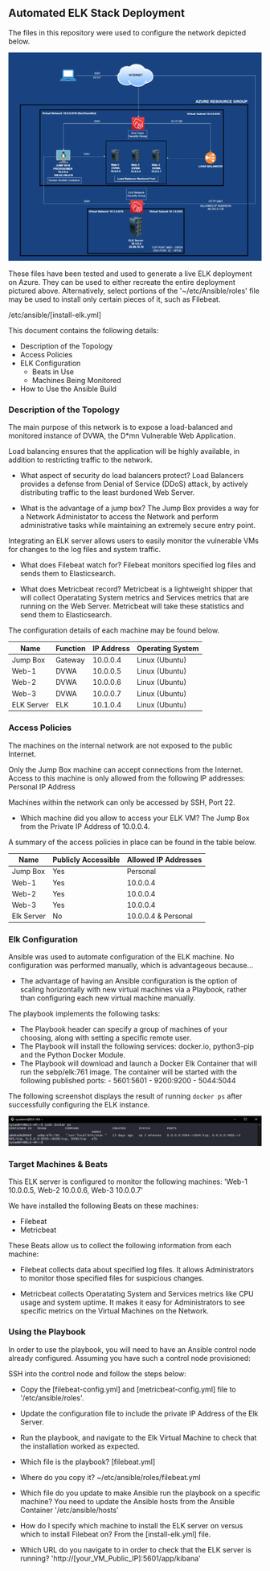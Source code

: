 ## Automated ELK Stack Deployment

The files in this repository were used to configure the network depicted below.

![](Diagrams/Network_Diagram.png)

These files have been tested and used to generate a live ELK deployment on Azure. They can be used to either recreate the entire deployment pictured above. Alternatively, select portions of the '~/etc/Ansible/roles' file may be used to install only certain pieces of it, such as Filebeat.

/etc/ansible/[install-elk.yml]

This document contains the following details:
- Description of the Topology
- Access Policies
- ELK Configuration
  - Beats in Use
  - Machines Being Monitored
- How to Use the Ansible Build


### Description of the Topology

The main purpose of this network is to expose a load-balanced and monitored instance of DVWA, the D*mn Vulnerable Web Application.

Load balancing ensures that the application will be highly available, in addition to restricting traffic to the network.
- What aspect of security do load balancers protect? Load Balancers provides a defense from Denial of Service (DDoS) attack, by actively distributing traffic to the least burdoned Web Server.

- What is the advantage of a jump box? The Jump Box provides a way for a Network Administator to access the Network and perform administrative tasks while maintaining an extremely secure entry point.

Integrating an ELK server allows users to easily monitor the vulnerable VMs for changes to the log files and system traffic.
- What does Filebeat watch for? Filebeat monitors specified log files and sends them to Elasticsearch.

- What does Metricbeat record? Metricbeat is a lightweight shipper that will collect Operatating System metrics and Services metrics that are running on the Web Server. Metricbeat will take these statistics and send them to Elasticsearch.

The configuration details of each machine may be found below.

| Name       | Function | IP Address | Operating System |
|------------|----------|------------|------------------|
| Jump Box   | Gateway  | 10.0.0.4   | Linux (Ubuntu)   |
| Web-1      | DVWA     | 10.0.0.5   | Linux (Ubuntu)   |
| Web-2      | DVWA     | 10.0.0.6   | Linux (Ubuntu)   |
| Web-3      | DVWA     | 10.0.0.7   | Linux (Ubuntu)   |
| ELK Server | ELK      | 10.1.0.4   | Linux (Ubuntu)   |

### Access Policies

The machines on the internal network are not exposed to the public Internet. 

Only the Jump Box machine can accept connections from the Internet. Access to this machine is only allowed from the following IP addresses: Personal IP Address

Machines within the network can only be accessed by SSH, Port 22.

- Which machine did you allow to access your ELK VM? The Jump Box from the Private IP Address of 10.0.0.4.

A summary of the access policies in place can be found in the table below.

| Name       | Publicly Accessible | Allowed IP Addresses |
|------------|---------------------|----------------------|
| Jump Box   | Yes                 | Personal             |
| Web-1      | Yes                 | 10.0.0.4             |
| Web-2      | Yes                 | 10.0.0.4             |
| Web-3      | Yes                 | 10.0.0.4             |
| Elk Server | No                  | 10.0.0.4 & Personal  |

### Elk Configuration

Ansible was used to automate configuration of the ELK machine. No configuration was performed manually, which is advantageous because...

- The advantage of having an Ansible configuration is the option of scaling horizontally with new virtual machines via a Playbook, rather than configuring each new virtual machine manually.

The playbook implements the following tasks:
- The Playbook header can specify a group of machines of your choosing, along with setting a specific remote user.
- The Playbook will install the following services: docker.io, python3-pip and the Python Docker Module. 
- The Playbook will download and launch a Docker Elk Container that will run the sebp/elk:761 image. The container will be started with the following published ports:
          -  5601:5601
          -  9200:9200
          -  5044:5044

The following screenshot displays the result of running `docker ps` after successfully configuring the ELK instance.

![](Images/Elk_Docker_PS.png)

### Target Machines & Beats
This ELK server is configured to monitor the following machines:
'Web-1 10.0.0.5, Web-2 10.0.0.6, Web-3 10.0.0.7'

We have installed the following Beats on these machines:
- Filebeat
- Metricbeat

These Beats allow us to collect the following information from each machine:
- Filebeat collects data about specified log files. It allows Administrators to monitor those specified files for suspicious changes.

- Metricbeat collects Operatating System and Services metrics like CPU usage and system uptime. It makes it easy for Administrators to see specific metrics on the Virtual Machines on the Network.

### Using the Playbook
In order to use the playbook, you will need to have an Ansible control node already configured. Assuming you have such a control node provisioned: 

SSH into the control node and follow the steps below:
- Copy the [filebeat-config.yml] and [metricbeat-config.yml] file to '/etc/ansible/roles'.
- Update the configuration file to include the private IP Address of the Elk Server.
- Run the playbook, and navigate to the Elk Virtual Machine to check that the installation worked as expected.

- Which file is the playbook? [filebeat.yml] 
- Where do you copy it? ~/etc/ansible/roles/filebeat.yml
- Which file do you update to make Ansible run the playbook on a specific machine? You need to update the Ansible hosts from the Ansible Container '/etc/ansible/hosts' 
- How do I specify which machine to install the ELK server on versus which to install Filebeat on? From the [install-elk.yml] file.
- Which URL do you navigate to in order to check that the ELK server is running? 'http://[your_VM_Public_IP]:5601/app/kibana'